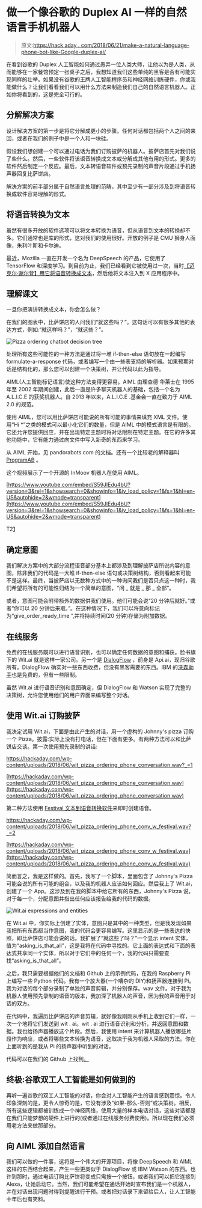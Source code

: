 # 做一个像谷歌的 Duplex AI 一样的自然语言手机机器人

> 原文:[https://hack aday . com/2018/06/21/make-a-natural-language-phone-bot-like-Google-duplex-ai/](https://hackaday.com/2018/06/21/make-a-natural-language-phone-bot-like-googles-duplex-ai/)

在看到谷歌的 Duplex 人工智能如何通过愚弄一位人类大师，让他以为是人类，从而能够在一家餐馆预定一张桌子之后，我想知道我们这些单纯的黑客是否有可能实现同样的壮举。如果没有谷歌的王牌人工智能程序员和神经网络训练硬件，你或我能做什么？让我们看看我们可以用什么方法来制造我们自己的自然语言机器人。正如你将看到的，这是完全可行的。

## 分解解决方案

设计解决方案的第一步是将它分解成更小的步骤。任何对话都包括两个人之间的来回，或者在我们的例子中是一个人和一块硅。

假设我们想创建一个可以通过电话为我们订购披萨的机器人。披萨店首先对我们说了些什么。然后，一些软件将该语音转换成文本或分解成其他有用的形式。更多的软件然后制定一个反应。最后，文本转语音软件或预先录制的声音片段通过手机扬声器回复比萨饼店。

解决方案的前半部分属于自然语言处理的范畴，其中至少有一部分涉及到将语音转换成软件容易理解的形式。

## 将语音转换为文本

虽然有很多开放的软件选项可以将文本转换为语音，但从语音到文本的转换却不多。它们通常也是库的形式，这对我们的使用很好。开放的例子是 CMU 狮身人面像，朱利叶斯和卡尔迪。

最近，Mozilla 一直在开发一个名为 DeepSpeech 的产品，它使用了 TensorFlow 和深度学习。到目前为止，我们已经看到它被使用过一次，当时[【迈克尔·谢尔登】用它将语音转换成文本](https://hackaday.com/2018/01/17/speech-recognition-for-linux-gets-a-little-closer/)，然后他将文本注入到 X 应用程序中。

## 理解课文

一旦你把演讲转换成文本，你会怎么做？

在我们的图表中，比萨饼店的人问我们“就这些吗？”。这句话可以有很多其他的表达方式，例如:“就这样吗？”，“就这些？”。

![Pizza ordering chatbot decision tree](../Images/96d7cf2602fa9c356a838407d7a630b8.png)

处理所有这些可能性的一种方法是通过将一堆 if-then-else 语句放在一起编写 formulate-a-response 代码，或者编写一个由一些表支持的解析器。如果预期对话是结构化的，那么您可以创建一个决策树，并让代码以此为指导。

AIML(人工智能标记语言)使这种方法变得更容易。AIML 由理查德·华莱士在 1995 年至 2002 年期间创建，此后一直是许多聊天机器人的基础，包括一个名为 A.L.I.C.E 的获奖机器人。自 2013 年以来，A.L.I.C.E .基金会一直在致力于 AIML 2.0 的规范。

使用 AIML，您可以用比萨饼店可能说的所有可能的事情来填充 XML 文件。使用“Hi *”之类的模式可以最小化它们的数量，但是 AIML 中的模式语言是有限的。它还允许您提供回应，并在出现特定主题时将对话限制在特定主题。在它的许多其他功能中，它有能力通过向文件中写入新奇的东西来学习。

从 AIML 开始，见 pandorabots.com 的文档。还有一个比较老的解释器叫 [ProgramAB](https://code.google.com/archive/p/program-ab/) 。

这个视频展示了一个开源的 InMoov 机器人在使用 AIML。

 [https://www.youtube.com/embed/S59JlEdu4bU?version=3&rel=1&showsearch=0&showinfo=1&iv_load_policy=1&fs=1&hl=en-US&autohide=2&wmode=transparent](https://www.youtube.com/embed/S59JlEdu4bU?version=3&rel=1&showsearch=0&showinfo=1&iv_load_policy=1&fs=1&hl=en-US&autohide=2&wmode=transparent)

T2】

## 确定意图

我们解决方案中的大部分流程语音部分基本上都涉及到理解披萨店所说内容的意图，除非我们的代码是一大堆 if-then-else 语句或决策树结构，否则看起来可能不是这样。最终，当披萨店以无数种方式中的一种询问我们是否只点这一种时，我们希望将所有的可能性归结为一个简单的意图，“问 _ 就是 _ 那 _ 全部”。

或者，意图可能会附带额外的数据供我们使用。他们可能会说“20 分钟后就好。”或者“你可以 20 分钟后来取。”。在这种情况下，我们可以将意向标记为“give_order_ready_time ”,并将持续时间(20 分钟)存储为附加数据。

## 在线服务

免费的在线服务既可以进行语音识别，也可以确定任何数据的意图和捕获。脸书旗下的 Wit.ai 就是这样一家公司。另一个是 [DialogFlow](https://dialogflow.com/) ，前身是 Api.ai，现归谷歌所有。DialogFlow 确实对一些东西收费，但没有黑客需要的东西。IBM 的[沃森助手](https://console.bluemix.net/docs/services/conversation/index.html)也是免费的，但有一些限制。

虽然 Wit.ai 进行语音识别和意图确定，但 DialogFlow 和 Watson 实现了完整的决策树，允许您使用他们的用户界面来编写整个对话。

## 使用 Wit.ai 订购披萨

我决定试用 Wit.ai，下面是由此产生的对话，用一个虚构的 Johnny's pizza 订购一个 Pizza。披露:实际上没有打电话，但在下面有更多。有两种方法可以和比萨饼店交谈。第一次使用预先录制的讲话:

<https://hackaday.com/wp-content/uploads/2018/06/wit_pizza_ordering_phone_conversation.wav?_=1>

[https://hackaday.com/wp-content/uploads/2018/06/wit_pizza_ordering_phone_conversation.wav](https://hackaday.com/wp-content/uploads/2018/06/wit_pizza_ordering_phone_conversation.wav)

第二种方法使用 [Festival 文本到语音转换软件](https://elinux.org/RPi_Text_to_Speech_(Speech_Synthesis))来即时创建语音。

<https://hackaday.com/wp-content/uploads/2018/06/wit_pizza_ordering_phone_conv_w_festival.wav?_=2>

[https://hackaday.com/wp-content/uploads/2018/06/wit_pizza_ordering_phone_conv_w_festival.wav](https://hackaday.com/wp-content/uploads/2018/06/wit_pizza_ordering_phone_conv_w_festival.wav)

简而言之，我是这样做的。首先，我写了一个脚本，里面包含了 Johnny's Pizza 可能会说的所有可能的组合，以及我的机器人应该如何回应。然后我上了 Wit.ai，创建了一个 App。这涉及到在我的脚本中给它所有的东西，Johnny's Pizza 说，对于每一个，分配意图并指出任何应该报告给我的代码的数据。

![Wit.ai expressions and entities](../Images/c384ea7b5f1e2e9587fd56d45b78c352.png)

在 Wit.ai 中，你实际上创建了实体，意图只是其中的一种类型，但是我发现如果我把所有东西都当作意图，我的代码会更容易编写。这里显示的是一些表达的快照，即比萨饼店可能会说的话。我扩展了“就这些了吗？”一个显示 intent 实体，值为“asking_is_that_all”，这是我将在代码中寻找的。它上面的表达式和下面的表达式共享同一个实体，所以对于它们中的任何一个，我的代码只需要查找“asking_is_that_all”。

之后，我只需要根据他们的文档和 Github 上的示例代码，在我的 Raspberry Pi 上编写一些 Python 代码。我有一个放大器(一个嘈杂的 DIY)和扬声器连接到 Pi。我为对话的每个部分录制了单独的声音剪辑，并分别保存。wav 文件。对于我为机器人使用预先录制的语音的版本，我加深了机器人的声音，因为我的声音用于对话的双方。

在代码中，我遍历比萨饼店的声音剪辑，就好像我刚刚从手机上收到它们一样，一次一个地将它们发送到 wit . ai。wit . ai 进行语音识别和分析，并返回意图和数据。我也给扬声器播放这个片段。然后，我使用 intent 来计算机器人播放哪些片段作为响应，或者将哪些文本转换为语音，这取决于我为机器人采取的方法。你在上面听到的是我从 Pi 的扬声器中听到的对话。

代码可以在我们的 Github 上找到[。](https://github.com/Hack-a-Day/pizza-ordering-bot-using-wit.ai)

## 终极:谷歌双工人工智能是如何做到的

再听一遍谷歌的双工人工智能的对话，你会对人工智能产生的语言感到震惊。令人印象深刻的是，更令人惊奇的是，它没有涉及“如果-那么-否则”或决策树。相反，所有这些逻辑都被训练成一个神经网络，使用大量的样本电话对话，这些对话都是在我们只能梦想的硬件上进行的(或者通过在线服务付费使用)。所以现在我们必须用老方法来做那部分。

## 向 AIML 添加自然语言

我们可以做的一件事，这将是一个伟大的开源项目，将像 DeepSpeech 和 AIML 这样的东西结合起来，产生一些更类似于 DialogFlow 或 IBM Watson 的东西。也许到那时，通过电话订购比萨饼将变成只需按一个按钮，或者我们可以把它连接到 Alexa，让她启动它。当然，我们可能希望在通话开始时宣布我们是一个机器人，并在对话出现问题时得到提醒进行干预。或者把对话录下来留给后人，让人工智能十年后也有笑料。